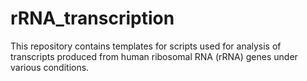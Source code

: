 # rRNA_transcription

This repository contains templates for scripts used for analysis of transcripts produced from human ribosomal RNA (rRNA) genes under various conditions.
